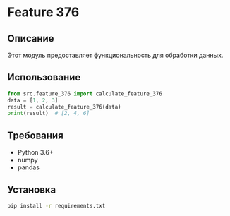 # Feature 376
## Описание
Этот модуль предоставляет функциональность для обработки данных.
## Использование
```python
from src.feature_376 import calculate_feature_376
data = [1, 2, 3]
result = calculate_feature_376(data)
print(result)  # [2, 4, 6]
```
## Требования
- Python 3.6+
- numpy
- pandas
## Установка
```bash
pip install -r requirements.txt
```